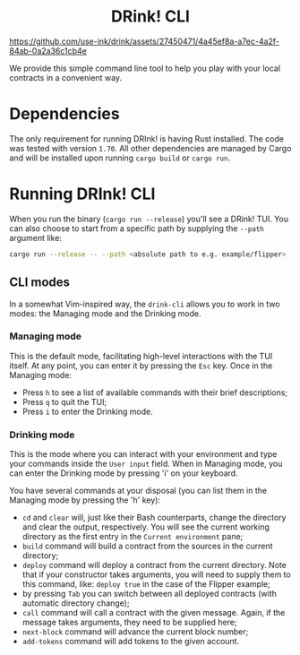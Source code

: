 <h1 align="center"> DRink! CLI </h1>

https://github.com/use-ink/drink/assets/27450471/4a45ef8a-a7ec-4a2f-84ab-0a2a36c1cb4e

We provide this simple command line tool to help you play with your local contracts in a convenient way.

# Dependencies

The only requirement for running DRInk! is having Rust installed. The code was tested with version `1.70`.
All other dependencies are managed by Cargo and will be installed upon running `cargo build` or `cargo run`.

# Running DRInk! CLI

When you run the binary (`cargo run --release`) you'll see a DRink! TUI.
You can also choose to start from a specific path by supplying the `--path` argument like:
```bash
cargo run --release -- --path <absolute path to e.g. example/flipper>
```

## CLI modes

In a somewhat Vim-inspired way, the `drink-cli` allows you to work in two modes: the Managing mode and the Drinking mode.

### Managing mode

This is the default mode, facilitating high-level interactions with the TUI itself.
At any point, you can enter it by pressing the `Esc` key. Once in the Managing mode:
- Press `h` to see a list of available commands with their brief descriptions;
- Press `q` to quit the TUI;
- Press `i` to enter the Drinking mode.

### Drinking mode

This is the mode where you can interact with your environment and type your commands inside the `User input` field.
When in Managing mode, you can enter the Drinking mode by pressing 'i' on your keyboard.

You have several commands at your disposal (you can list them in the Managing mode by pressing the 'h' key):
- `cd` and `clear` will, just like their Bash counterparts, change the directory and clear the output, respectively. You will see the current working directory as the first entry in the `Current environment` pane;
- `build` command will build a contract from the sources in the current directory;
- `deploy` command will deploy a contract from the current directory. Note that if your constructor takes arguments, you will need to supply them to this command, like: `deploy true` in the case of the Flipper example;
- by pressing `Tab` you can switch between all deployed contracts (with automatic directory change);
- `call` command will call a contract with the given message. Again, if the message takes arguments, they need to be supplied here;
- `next-block` command will advance the current block number;
- `add-tokens` command will add tokens to the given account.
